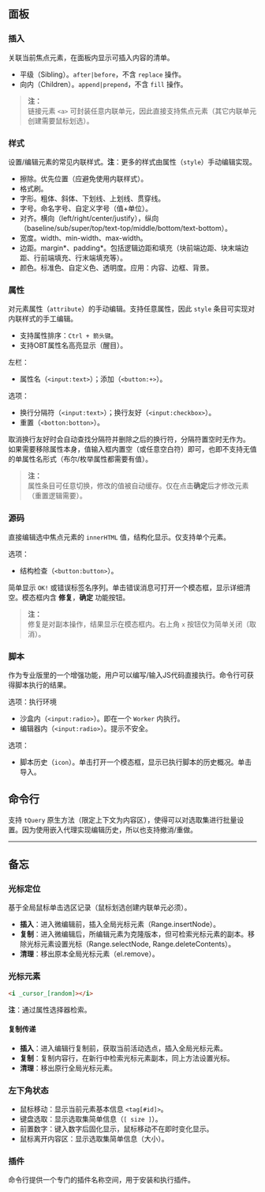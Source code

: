 ## 面板

### 插入

关联当前焦点元素，在面板内显示可插入内容的清单。

- 平级（Sibling）。`after|before`，不含 `replace` 操作。
- 向内（Children）。`append|prepend`，不含 `fill` 操作。

> **注：**<br>
> 链接元素 `<a>` 可封装任意内联单元，因此直接支持焦点元素（其它内联单元创建需要鼠标划选）。


### 样式

设置/编辑元素的常见内联样式。**注**：更多的样式由属性（`style`）手动编辑实现。

- 擦除。优先位置（应避免使用内联样式）。
- 格式刷。
- 字形。粗体、斜体、下划线、上划线、贯穿线。
- 字号。命名字号、自定义字号（值+单位）。
- 对齐。横向（left/right/center/justify），纵向（baseline/sub/super/top/text-top/middle/bottom/text-bottom）。
- 宽度。width、min-width、max-width。
- 边距。margin*、padding*。包括逻辑边距和填充（块前端边距、块末端边距、行前端填充、行末端填充等）。
- 颜色。标准色、自定义色、透明度。应用：内容、边框、背景。



### 属性

对元素属性（`attribute`）的手动编辑。支持任意属性，因此 `style` 条目可实现对内联样式的手工编辑。

- 支持属性排序：`Ctrl + 箭头键`。
- 支持OBT属性名高亮显示（醒目）。

左栏：

- 属性名（`<input:text>`）；添加（`<button:+>`）。

选项：

- 换行分隔符（`<input:text>`）；换行友好（`<input:checkbox>`）。
- 重置（`<botton:botton>`）。

取消换行友好时会自动查找分隔符并删除之后的换行符，分隔符置空时无作为。
如果需要移除属性本身，值输入框内置空（或任意空白符）即可，也即不支持无值的单属性名形式（布尔/枚举属性都需要有值）。

> **注：**<br>
> 属性条目可任意切换，修改的值被自动缓存。仅在点击**确定**后才修改元素（重置逻辑需要）。


### 源码

直接编辑选中焦点元素的 `innerHTML` 值，结构化显示。仅支持单个元素。

选项：

- 结构检查（`<button:button>`）。

简单显示 `OK!` 或错误标签名序列。单击错误消息可打开一个模态框，显示详细清空。模态框内含 **修复**，**确定** 功能按钮。

> **注：**<br>
> 修复是对副本操作，结果显示在模态框内。右上角 `x` 按钮仅为简单关闭（取消）。


### 脚本

作为专业版里的一个增强功能，用户可以编写/输入JS代码直接执行。命令行可获得脚本执行的结果。

选项：执行环境

- 沙盒内（`<input:radio>`）。即在一个 `Worker` 内执行。
- 编辑器内（`<input:radio>`）。提示不安全。

选项：

- 脚本历史（`icon`）。单击打开一个模态框，显示已执行脚本的历史概况。单击导入。



## 命令行

支持 `tQuery` 原生方法（限定上下文为内容区），使得可以对选取集进行批量设置。因为使用嵌入代理实现编辑历史，所以也支持撤消/重做。


------------------------------------------------------------------------------


## 备忘

### 光标定位

基于全局鼠标单击选区记录（鼠标划选创建内联单元必须）。

- **插入**：进入微编辑前，插入全局光标元素（Range.insertNode）。
- **复制**：进入微编辑后，所编辑元素为克隆版本，但可检索光标元素的副本。移除光标元素设置光标（Range.selectNode, Range.deleteContents）。
- **清理**：移出原本全局光标元素（el.remove）。


### 光标元素

```html
<i _cursor_[random]></i>
```

**注**：通过属性选择器检索。


#### 复制传递

- **插入**：进入编辑行复制前，获取当前活动选点，插入全局光标元素。
- **复制**：复制内容行，在新行中检索光标元素副本，同上方法设置光标。
- **清理**：移出原行全局光标元素。


### 左下角状态

- 鼠标移动：显示当前元素基本信息 `<tag[#id]>`。
- 键盘选取：显示选取集简单信息（`[ size ]`）。
- 前置数字：键入数字后固化显示，鼠标移动不在即时变化显示。
- 鼠标离开内容区：显示选取集简单信息（大小）。


### 插件

命令行提供一个专门的插件名称空间，用于安装和执行插件。
